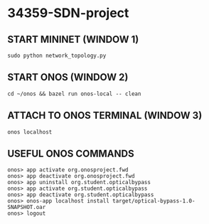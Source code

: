 # 34359-SDN-project

## START MININET (WINDOW 1)
```
sudo python network_topology.py
```

## START ONOS (WINDOW 2)
```
cd ~/onos && bazel run onos-local -- clean
```

## ATTACH TO ONOS TERMINAL (WINDOW 3)
```
onos localhost
```

## USEFUL ONOS COMMANDS
```
onos> app activate org.onosproject.fwd
onos> app deactivate org.onosproject.fwd
onos> app uninstall org.student.opticalbypass
onos> app activate org.student.opticalbypass
onos> app deactivate org.student.opticalbypass 
onos> onos-app localhost install target/optical-bypass-1.0-SNAPSHOT.oar 
onos> logout
```
